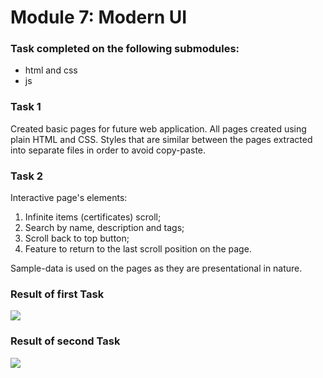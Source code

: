 # Module 7: Modern UI

### Task completed on the following submodules:
* html and css
* js

### Task 1
Created basic pages for future web application. All pages created using plain HTML and CSS. Styles that are similar
between the pages extracted into separate files in order to avoid copy-paste.

### Task 2
Interactive page's elements:
1) Infinite items (certificates) scroll;
2) Search by name, description and tags;
3) Scroll back to top button;
4) Feature to return to the last scroll position on the page.

Sample-data is used on the pages as they are presentational in nature.

### Result of first Task
![](assets/gifs/front.gif)

### Result of second Task
![](assets/gifs/js.gif)